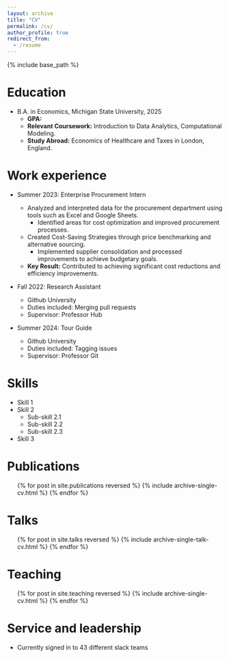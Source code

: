 ```yaml
---
layout: archive
title: "CV"
permalink: /cv/
author_profile: true
redirect_from:
  - /resume
---
```


{% include base_path %}

Education
======
<!-- * Ph.D in Version Control Theory, GitHub University, 2018 (expected) -->
* B.A. in Economics, Michigan State University, 2025
  * **GPA:**
  * **Relevant Coursework:** Introduction to Data Analytics, Computational Modeling.
  * **Study Abroad:** Economics of Healthcare and Taxes in London, England.


Work experience
======
* Summer 2023: Enterprise Procurement Intern
  * Analyzed and interpreted data for the procurement department using tools such as Excel and Google Sheets.
    * Identified areas for cost optimization and improved procurement processes.
  * Created Cost-Saving Strategies through price benchmarking and alternative sourcing.
    * Implemented supplier consolidation and processed improvements to achieve budgetary goals.
  * **Key Result:** Contributed to achieving significant cost reductions and efficiency improvements.


* Fall 2022: Research Assistant
  * Github University
  * Duties included: Merging pull requests
  * Supervisor: Professor Hub

* Summer 2024: Tour Guide
  * Github University
  * Duties included: Tagging issues
  * Supervisor: Professor Git
  
Skills
======
* Skill 1
* Skill 2
  * Sub-skill 2.1
  * Sub-skill 2.2
  * Sub-skill 2.3
* Skill 3

Publications
======
  <ul>{% for post in site.publications reversed %}
    {% include archive-single-cv.html %}
  {% endfor %}</ul>
  
Talks
======
  <ul>{% for post in site.talks reversed %}
    {% include archive-single-talk-cv.html  %}
  {% endfor %}</ul>
  
Teaching
======
  <ul>{% for post in site.teaching reversed %}
    {% include archive-single-cv.html %}
  {% endfor %}</ul>
  
Service and leadership
======
* Currently signed in to 43 different slack teams
